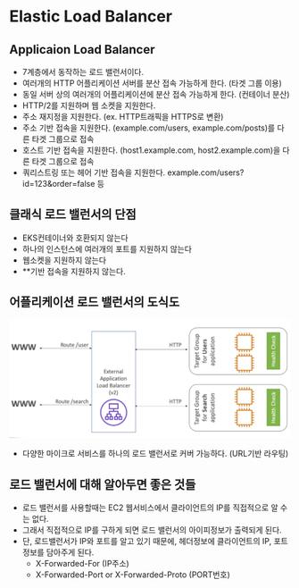# Elastic Load Balancer

## Applicaion Load Balancer

- 7계층에서 동작하는 로드 밸런서이다.
- 여러개의 HTTP 어플리케이션 서버를 분산 접속 가능하게 한다. (타겟 그룹 이용)
- 동일 서버 상의 여러개의 어플리케이션에 분산 접속 가능하게 한다. (컨테이너 분산)
- HTTP/2를 지원하며 웹 소켓을 지원한다.
- 주소 재지정을 지원한다. (ex. HTTP트래픽을 HTTPS로 변환)
- 주소 기반 접속을 지원한다. (example.com/users, example.com/posts)를 다른 타겟 그룹으로 접속
- 호스트 기반 접속을 지원한다. (host1.example.com, host2.example.com)을 다른 타겟 그룹으로 접속
- 쿼리스트링 또는 헤어 기반 접속을 지원한다. example.com/users?id=123&order=false 등

## 클래식 로드 밸런서의 단점

- EKS컨테이너와 호환되지 않는다
- 하나의 인스턴스에 여러개의 포트를 지원하지 않는다
- 웹소켓을 지원하지 않는다
- \*\*기반 접속을 지원하지 않는다.

## 어플리케이션 로드 밸런서의 도식도

![images/elb/1.png](images/elb/1.png)

- 다양한 마이크로 서비스를 하나의 로드 밸런서로 커버 가능하다. (URL기반 라우팅)

## 로드 밸런서에 대해 알아두면 좋은 것들

- 로드 밸런서를 사용할때는 EC2 웹서비스에서 클라이언트의 IP를 직접적으로 알 수는 없다.
- 그래서 직접적으로 IP를 구하게 되면 로드 밸런서의 아이피정보가 출력되게 된다.
- 단, 로드밸런서가 IP와 포트를 알고 있기 때문에, 헤더정보에 클라이언트의 IP, 포트정보를 담아주게 된다.
  - X-Forwarded-For (IP주소)
  - X-Forwarded-Port or X-Forwarded-Proto (PORT번호)
